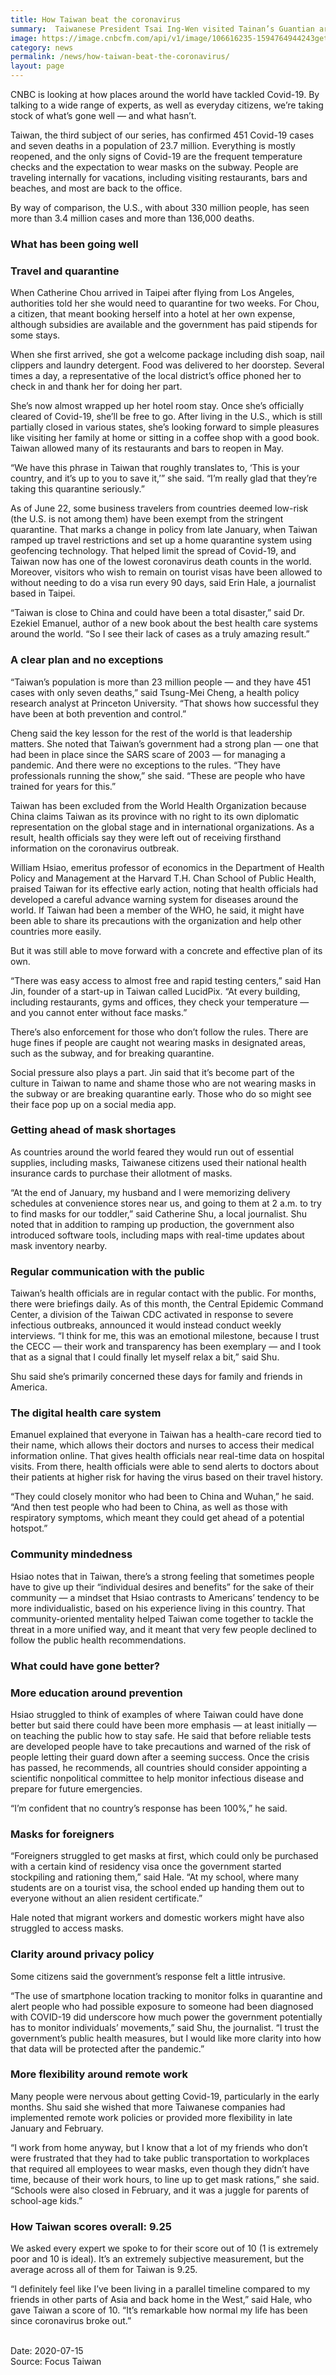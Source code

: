 ```yaml
---
title: How Taiwan beat the coronavirus
summary:  Taiwanese President Tsai Ing-Wen visited Tainan’s Guantian army base, where she emphasized that preventive measures be observed in curbing the coronavirus spread.
image: https://image.cnbcfm.com/api/v1/image/106616235-1594764944243gettyimages-1213054264.jpeg?v=1594765057&w=740&h=416
category: news
permalink: /news/how-taiwan-beat-the-coronavirus/
layout: page
---
```


CNBC is looking at how places around the world have tackled Covid-19. By talking to a wide range of experts, as well as everyday citizens, we’re taking stock of what’s gone well — and what hasn’t.

Taiwan, the third subject of our series, has confirmed 451 Covid-19 cases and seven deaths in a population of 23.7 million. Everything is mostly reopened, and the only signs of Covid-19 are the frequent temperature checks and the expectation to wear masks on the subway. People are traveling internally for vacations, including visiting restaurants, bars and beaches, and most are back to the office.

By way of comparison, the U.S., with about 330 million people, has seen more than 3.4 million cases and more than 136,000 deaths.

### What has been going well 
### Travel and quarantine 

When Catherine Chou arrived in Taipei after flying from Los Angeles, authorities told her she would need to quarantine for two weeks. For Chou, a citizen, that meant booking herself into a hotel at her own expense, although subsidies are available and the government has paid stipends for some stays.

When she first arrived, she got a welcome package including dish soap, nail clippers and laundry detergent. Food was delivered to her doorstep. Several times a day, a representative of the local district’s office phoned her to check in and thank her for doing her part.

She’s now almost wrapped up her hotel room stay. Once she’s officially cleared of Covid-19, she’ll be free to go. After living in the U.S., which is still partially closed in various states, she’s looking forward to simple pleasures like visiting her family at home or sitting in a coffee shop with a good book. Taiwan allowed many of its restaurants and bars to reopen in May.

“We have this phrase in Taiwan that roughly translates to, ‘This is your country, and it’s up to you to save it,’” she said. “I’m really glad that they’re taking this quarantine seriously.” 

As of June 22, some business travelers from countries deemed low-risk (the U.S. is not among them) have been exempt from the stringent quarantine. That marks a change in policy from late January, when Taiwan ramped up travel restrictions and set up a home quarantine system using geofencing technology. That helped limit the spread of Covid-19, and Taiwan now has one of the lowest coronavirus death counts in the world. Moreover, visitors who wish to remain on tourist visas have been allowed to without needing to do a visa run every 90 days, said Erin Hale, a journalist based in Taipei. 

“Taiwan is close to China and could have been a total disaster,” said Dr. Ezekiel Emanuel, author of a new book about the best health care systems around the world. “So I see their lack of cases as a truly amazing result.”

### A clear plan and no exceptions

“Taiwan’s population is more than 23 million people — and they have 451 cases with only seven deaths,” said Tsung-Mei Cheng, a health policy research analyst at Princeton University. “That shows how successful they have been at both prevention and control.” 

Cheng said the key lesson for the rest of the world is that leadership matters. She noted that Taiwan’s government had a strong plan — one that had been in place since the SARS scare of 2003 — for managing a pandemic. And there were no exceptions to the rules. “They have professionals running the show,” she said. “These are people who have trained for years for this.”

Taiwan has been excluded from the World Health Organization because China claims Taiwan as its province with no right to its own diplomatic representation on the global stage and in international organizations. As a result, health officials say they were left out of receiving firsthand information on the coronavirus outbreak.

William Hsiao, emeritus professor of economics in the Department of Health Policy and Management at the Harvard T.H. Chan School of Public Health, praised Taiwan for its effective early action, noting that health officials had developed a careful advance warning system for diseases around the world. If Taiwan had been a member of the WHO, he said, it might have been able to share its precautions with the organization and help other countries more easily. 

But it was still able to move forward with a concrete and effective plan of its own.

“There was easy access to almost free and rapid testing centers,” said Han Jin, founder of a start-up in Taiwan called LucidPix. “At every building, including restaurants, gyms and offices, they check your temperature — and you cannot enter without face masks.” 

There’s also enforcement for those who don’t follow the rules. There are huge fines if people are caught not wearing masks in designated areas, such as the subway, and for breaking quarantine.

Social pressure also plays a part. Jin said that it’s become part of the culture in Taiwan to name and shame those who are not wearing masks in the subway or are breaking quarantine early. Those who do so might see their face pop up on a social media app. 

### Getting ahead of mask shortages

As countries around the world feared they would run out of essential supplies, including masks, Taiwanese citizens used their national health insurance cards to purchase their allotment of masks.

“At the end of January, my husband and I were memorizing delivery schedules at convenience stores near us, and going to them at 2 a.m. to try to find masks for our toddler,” said Catherine Shu, a local journalist. Shu noted that in addition to ramping up production, the government also introduced software tools, including maps with real-time updates about mask inventory nearby. 

### Regular communication with the public

Taiwan’s health officials are in regular contact with the public. For months, there were briefings daily. As of this month, the Central Epidemic Command Center, a division of the Taiwan CDC activated in response to severe infectious outbreaks, announced it would instead conduct weekly interviews. “I think for me, this was an emotional milestone, because I trust the CECC — their work and transparency has been exemplary — and I took that as a signal that I could finally let myself relax a bit,” said Shu.

Shu said she’s primarily concerned these days for family and friends in America. 

### The digital health care system

Emanuel explained that everyone in Taiwan has a health-care record tied to their name, which allows their doctors and nurses to access their medical information online. That gives health officials near real-time data on hospital visits. From there, health officials were able to send alerts to doctors about their patients at higher risk for having the virus based on their travel history.

“They could closely monitor who had been to China and Wuhan,” he said. “And then test people who had been to China, as well as those with respiratory symptoms, which meant they could get ahead of a potential hotspot.”

### Community mindedness

Hsiao notes that in Taiwan, there’s a strong feeling that sometimes people have to give up their “individual desires and benefits” for the sake of their community — a mindset that Hsiao contrasts to Americans’ tendency to be more individualistic, based on his experience living in this country. That community-oriented mentality helped Taiwan come together to tackle the threat in a more unified way, and it meant that very few people declined to follow the public health recommendations. 

### What could have gone better?

### More education around prevention

Hsiao struggled to think of examples of where Taiwan could have done better but said there could have been more emphasis — at least initially — on teaching the public how to stay safe. He said that before reliable tests are developed people have to take precautions and warned of the risk of people letting their guard down after a seeming success. Once the crisis has passed, he recommends, all countries should consider appointing a scientific nonpolitical committee to help monitor infectious disease and prepare for future emergencies.

“I’m confident that no country’s response has been 100%,” he said. 

### Masks for foreigners

“Foreigners struggled to get masks at first, which could only be purchased with a certain kind of residency visa once the government started stockpiling and rationing them,” said Hale. “At my school, where many students are on a tourist visa, the school ended up handing them out to everyone without an alien resident certificate.”

Hale noted that migrant workers and domestic workers might have also struggled to access masks. 

### Clarity around privacy policy

Some citizens said the government’s response felt a little intrusive.

“The use of smartphone location tracking to monitor folks in quarantine and alert people who had possible exposure to someone had been diagnosed with COVID-19 did underscore how much power the government potentially has to monitor individuals’ movements,” said Shu, the journalist. “I trust the government’s public health measures, but I would like more clarity into how that data will be protected after the pandemic.”

### More flexibility around remote work

Many people were nervous about getting Covid-19, particularly in the early months. Shu said she wished that more Taiwanese companies had implemented remote work policies or provided more flexibility in late January and February.

“I work from home anyway, but I know that a lot of my friends who don’t were frustrated that they had to take public transportation to workplaces that required all employees to wear masks, even though they didn’t have time, because of their work hours, to line up to get mask rations,” she said. “Schools were also closed in February, and it was a juggle for parents of school-age kids.”

### How Taiwan scores overall: 9.25 

We asked every expert we spoke to for their score out of 10 (1 is extremely poor and 10 is ideal). It’s an extremely subjective measurement, but the average across all of them for Taiwan is 9.25.

“I definitely feel like I’ve been living in a parallel timeline compared to my friends in other parts of Asia and back home in the West,” said Hale, who gave Taiwan a score of 10. “It’s remarkable how normal my life has been since coronavirus broke out.”

<br/>
Date: 2020-07-15
<br/>
Source: Focus Taiwan
